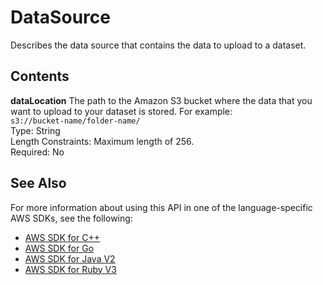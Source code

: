 # DataSource<a name="API_DataSource"></a>

Describes the data source that contains the data to upload to a dataset\.

## Contents<a name="API_DataSource_Contents"></a>

 **dataLocation**   <a name="personalize-Type-DataSource-dataLocation"></a>
The path to the Amazon S3 bucket where the data that you want to upload to your dataset is stored\. For example:   
 `s3://bucket-name/folder-name/`   
Type: String  
Length Constraints: Maximum length of 256\.  
Required: No

## See Also<a name="API_DataSource_SeeAlso"></a>

For more information about using this API in one of the language\-specific AWS SDKs, see the following:
+  [AWS SDK for C\+\+](https://docs.aws.amazon.com/goto/SdkForCpp/personalize-2018-05-22/DataSource) 
+  [AWS SDK for Go](https://docs.aws.amazon.com/goto/SdkForGoV1/personalize-2018-05-22/DataSource) 
+  [AWS SDK for Java V2](https://docs.aws.amazon.com/goto/SdkForJavaV2/personalize-2018-05-22/DataSource) 
+  [AWS SDK for Ruby V3](https://docs.aws.amazon.com/goto/SdkForRubyV3/personalize-2018-05-22/DataSource) 